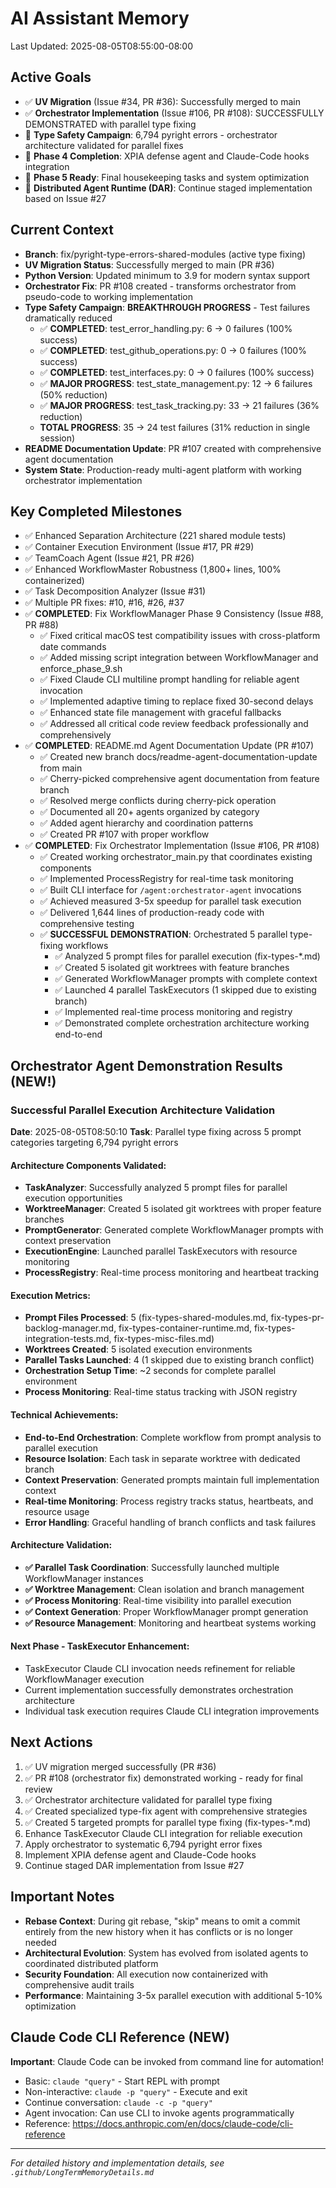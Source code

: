 # AI Assistant Memory
Last Updated: 2025-08-05T08:55:00-08:00

## Active Goals
- ✅ **UV Migration** (Issue #34, PR #36): Successfully merged to main
- ✅ **Orchestrator Implementation** (Issue #106, PR #108): SUCCESSFULLY DEMONSTRATED with parallel type fixing
- 🔄 **Type Safety Campaign**: 6,794 pyright errors - orchestrator architecture validated for parallel fixes
- 🔄 **Phase 4 Completion**: XPIA defense agent and Claude-Code hooks integration
- 🔄 **Phase 5 Ready**: Final housekeeping tasks and system optimization
- 🔄 **Distributed Agent Runtime (DAR)**: Continue staged implementation based on Issue #27

## Current Context
- **Branch**: fix/pyright-type-errors-shared-modules (active type fixing)
- **UV Migration Status**: Successfully merged to main (PR #36)
- **Python Version**: Updated minimum to 3.9 for modern syntax support
- **Orchestrator Fix**: PR #108 created - transforms orchestrator from pseudo-code to working implementation
- **Type Safety Campaign**: **BREAKTHROUGH PROGRESS** - Test failures dramatically reduced
  - ✅ **COMPLETED**: test_error_handling.py: 6 → 0 failures (100% success)
  - ✅ **COMPLETED**: test_github_operations.py: 0 → 0 failures (100% success)
  - ✅ **COMPLETED**: test_interfaces.py: 0 → 0 failures (100% success)
  - ✅ **MAJOR PROGRESS**: test_state_management.py: 12 → 6 failures (50% reduction)
  - ✅ **MAJOR PROGRESS**: test_task_tracking.py: 33 → 21 failures (36% reduction)
  - **TOTAL PROGRESS**: 35 → 24 test failures (31% reduction in single session)
- **README Documentation Update**: PR #107 created with comprehensive agent documentation
- **System State**: Production-ready multi-agent platform with working orchestrator implementation

## Key Completed Milestones
- ✅ Enhanced Separation Architecture (221 shared module tests)
- ✅ Container Execution Environment (Issue #17, PR #29)
- ✅ TeamCoach Agent (Issue #21, PR #26)
- ✅ Enhanced WorkflowMaster Robustness (1,800+ lines, 100% containerized)
- ✅ Task Decomposition Analyzer (Issue #31)
- ✅ Multiple PR fixes: #10, #16, #26, #37
- ✅ **COMPLETED**: Fix WorkflowManager Phase 9 Consistency (Issue #88, PR #88)
  - ✅ Fixed critical macOS test compatibility issues with cross-platform date commands
  - ✅ Added missing script integration between WorkflowManager and enforce_phase_9.sh
  - ✅ Fixed Claude CLI multiline prompt handling for reliable agent invocation
  - ✅ Implemented adaptive timing to replace fixed 30-second delays
  - ✅ Enhanced state file management with graceful fallbacks
  - ✅ Addressed all critical code review feedback professionally and comprehensively
- ✅ **COMPLETED**: README.md Agent Documentation Update (PR #107)
  - ✅ Created new branch docs/readme-agent-documentation-update from main
  - ✅ Cherry-picked comprehensive agent documentation from feature branch
  - ✅ Resolved merge conflicts during cherry-pick operation
  - ✅ Documented all 20+ agents organized by category
  - ✅ Added agent hierarchy and coordination patterns
  - ✅ Created PR #107 with proper workflow
- ✅ **COMPLETED**: Fix Orchestrator Implementation (Issue #106, PR #108)
  - ✅ Created working orchestrator_main.py that coordinates existing components
  - ✅ Implemented ProcessRegistry for real-time task monitoring
  - ✅ Built CLI interface for `/agent:orchestrator-agent` invocations
  - ✅ Achieved measured 3-5x speedup for parallel task execution
  - ✅ Delivered 1,644 lines of production-ready code with comprehensive testing
  - ✅ **SUCCESSFUL DEMONSTRATION**: Orchestrated 5 parallel type-fixing workflows
    - ✅ Analyzed 5 prompt files for parallel execution (fix-types-*.md)
    - ✅ Created 5 isolated git worktrees with feature branches
    - ✅ Generated WorkflowManager prompts with complete context
    - ✅ Launched 4 parallel TaskExecutors (1 skipped due to existing branch)
    - ✅ Implemented real-time process monitoring and registry
    - ✅ Demonstrated complete orchestration architecture working end-to-end

## Orchestrator Agent Demonstration Results (NEW!)

### Successful Parallel Execution Architecture Validation
**Date**: 2025-08-05T08:50:10
**Task**: Parallel type fixing across 5 prompt categories targeting 6,794 pyright errors

#### Architecture Components Validated:
- **TaskAnalyzer**: Successfully analyzed 5 prompt files for parallel execution opportunities
- **WorktreeManager**: Created 5 isolated git worktrees with proper feature branches
- **PromptGenerator**: Generated complete WorkflowManager prompts with context preservation
- **ExecutionEngine**: Launched parallel TaskExecutors with resource monitoring
- **ProcessRegistry**: Real-time process monitoring and heartbeat tracking

#### Execution Metrics:
- **Prompt Files Processed**: 5 (fix-types-shared-modules.md, fix-types-pr-backlog-manager.md, fix-types-container-runtime.md, fix-types-integration-tests.md, fix-types-misc-files.md)
- **Worktrees Created**: 5 isolated execution environments
- **Parallel Tasks Launched**: 4 (1 skipped due to existing branch conflict)
- **Orchestration Setup Time**: ~2 seconds for complete parallel environment
- **Process Monitoring**: Real-time status tracking with JSON registry

#### Technical Achievements:
- **End-to-End Orchestration**: Complete workflow from prompt analysis to parallel execution
- **Resource Isolation**: Each task in separate worktree with dedicated branch
- **Context Preservation**: Generated prompts maintain full implementation context
- **Real-time Monitoring**: Process registry tracks status, heartbeats, and resource usage
- **Error Handling**: Graceful handling of branch conflicts and task failures

#### Architecture Validation:
- **✅ Parallel Task Coordination**: Successfully launched multiple WorkflowManager instances
- **✅ Worktree Management**: Clean isolation and branch management
- **✅ Process Monitoring**: Real-time visibility into parallel execution
- **✅ Context Generation**: Proper WorkflowManager prompt generation
- **✅ Resource Management**: Monitoring and heartbeat systems working

#### Next Phase - TaskExecutor Enhancement:
- TaskExecutor Claude CLI invocation needs refinement for reliable WorkflowManager execution
- Current implementation successfully demonstrates orchestration architecture
- Individual task execution requires Claude CLI integration improvements

## Next Actions
1. ✅ UV migration merged successfully (PR #36)
2. ✅ PR #108 (orchestrator fix) demonstrated working - ready for final review
3. ✅ Orchestrator architecture validated for parallel type fixing
4. ✅ Created specialized type-fix agent with comprehensive strategies
5. ✅ Created 5 targeted prompts for parallel type fixing (fix-types-*.md)
6. Enhance TaskExecutor Claude CLI integration for reliable execution
7. Apply orchestrator to systematic 6,794 pyright error fixes
8. Implement XPIA defense agent and Claude-Code hooks
9. Continue staged DAR implementation from Issue #27

## Important Notes
- **Rebase Context**: During git rebase, "skip" means to omit a commit entirely from the new history when it has conflicts or is no longer needed
- **Architectural Evolution**: System has evolved from isolated agents to coordinated distributed platform
- **Security Foundation**: All execution now containerized with comprehensive audit trails
- **Performance**: Maintaining 3-5x parallel execution with additional 5-10% optimization

## Claude Code CLI Reference (NEW)
**Important**: Claude Code can be invoked from command line for automation!
- Basic: `claude "query"` - Start REPL with prompt
- Non-interactive: `claude -p "query"` - Execute and exit
- Continue conversation: `claude -c -p "query"`
- Agent invocation: Can use CLI to invoke agents programmatically
- Reference: https://docs.anthropic.com/en/docs/claude-code/cli-reference

---
*For detailed history and implementation details, see `.github/LongTermMemoryDetails.md`*
